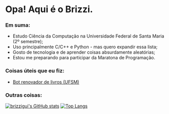 # Opa! Aqui é o Brizzi.

### Em suma:
* Estudo Ciência da Computação na Universidade Federal de Santa Maria (2º semestre);
* Uso principalmente C/C++ e Python - mas quero expandir essa lista;
* Gosto de tecnologia e de aprender coisas absurdamente aleatórias;
* Estou me preparando para participar da Maratona de Programação.

### Coisas úteis que eu fiz:
* [Bot renovador de livros (UFSM)](https://github.com/brizzigui/renovador_biblioteca)

### Outras coisas:


[![brizzigui's GitHub stats](https://github-readme-stats.vercel.app/api?username=brizzigui&theme=radical)](https://github.com/anuraghazra/github-readme-stats)
[![Top Langs](https://github-readme-stats.vercel.app/api/top-langs/?username=brizzigui&theme=radical&exclude_repo=copy_provas_antigas)](https://github.com/anuraghazra/github-readme-stats)
